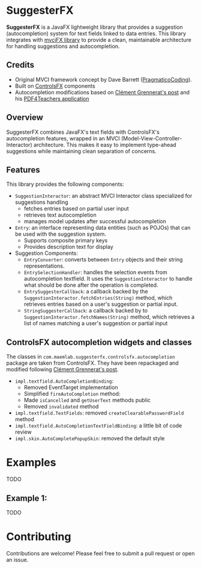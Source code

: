 # SuggesterFX

**SuggesterFX** is a JavaFX lightweight library that provides a suggestion (autocompletion) 
system for text fields linked to data entries.
This library integrates with [mvciFX library](https://github.com/barmat80/mvciFX)
to provide a clean, maintainable architecture for handling suggestions and autocompletion.

## Credits

- Original MVCI framework concept by Dave Barrett ([PragmaticoCoding](https://www.pragmaticcoding.ca)).
- Built on [ControlsFX](https://github.com/controlsfx) components
- Autocompletion modifications based on [Clément Grennerat's post](https://github.com/controlsfx/controlsfx/issues/883#issuecomment-1147602490) 
and his [PDF4Teachers application](https://github.com/ClementGre/PDF4Teachers)

## Overview

SuggesterFX combines JavaFX's text fields with ControlsFX's autocompletion features, 
wrapped in an MVCI (Model-View-Controller-Interactor) architecture. 
This makes it easy to implement type-ahead suggestions while maintaining clean separation of concerns.

## Features

This library provides the following components:
- `SuggestionInteractor`: an abstract MVCI Interactor class specialized for suggestions handling
  - fetches entries based on partial user input
  - retrieves text autocompletion
  - manages model updates after successful autocompletion
- `Entry`: an interface representing data entities (such as POJOs) that can be used with 
    the suggestion system.
  - Supports composite primary keys
  - Provides description text for display
- Suggestion Components:
  - `EntryConverter`: converts between `Entry` objects and their string representations.
  - `EntrySelectionHandler`: handles the selection events from autocompletion textfield.
  It uses the `SuggestionInteractor` to handle what should be done after the operation is completed.
  - `EntrySuggesterCallback`: a callback backed by the `SuggestionInteractor.fetchEntries(String)` method, 
  which retrieves entries based on a user's suggestion or partial input.
  - `StringSuggesterCallback`: a callback backed by to `SuggestionInteractor.fetchNames(String)` method, 
  which retrieves a list of names matching a user's suggestion or partial input

## ControlsFX autocompletion widgets and classes

The classes in `com.maemlab.suggesterfx.controlsfx.autocompletion` package are taken from ControlsFX.
They have been repackaged and modified following [Clément Grennerat's post](https://github.com/controlsfx/controlsfx/issues/883#issuecomment-1147602490).

- `impl.textfield.AutoCompletionBinding`:
  - Removed EventTarget implementation
  - Simplified `fireAutoCompletion` method: 
  - Made `isCancelled` and `getUserText` methods public
  - Removed `invalidated` method
- `impl.textfield.TextFields`: removed `createClearablePasswordField` method
- `impl.textfield.AutoCompletionTextFieldBinding`: a little bit of code review
- `impl.skin.AutoCompletePopupSkin`: removed the default style

# Examples

TODO

## Example 1:

TODO

# Contributing

Contributions are welcome! Please feel free to submit a pull request or open an issue.